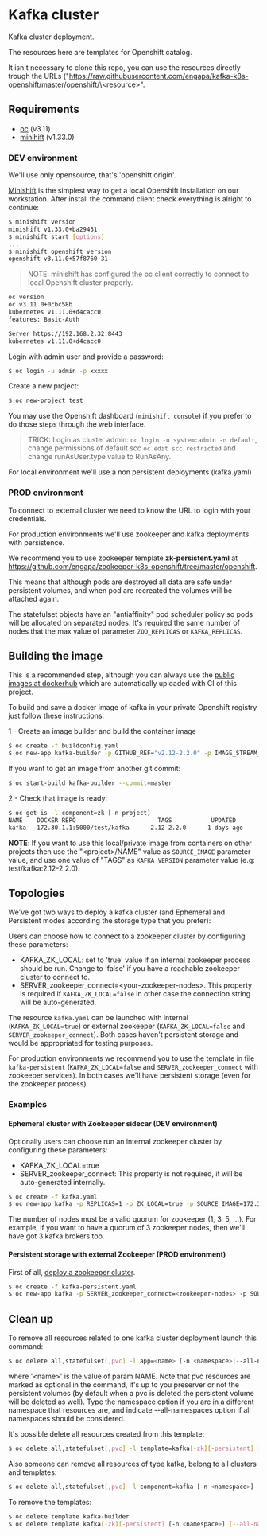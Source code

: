 # Kafka cluster

Kafka cluster deployment.

The resources here are templates for Openshift catalog.

It isn't necessary to clone this repo, you can use the resources directly trough the URLs ("https://raw.githubusercontent.com/engapa/kafka-k8s-openshift/master/openshift/\<resource\>".

## Requirements

- [oc](https://github.com/openshift/origin/releases) (v3.11)
- [minihift](https://github.com/minishift/minishift) (v1.33.0)

### DEV environment

We'll use only opensource, that's 'openshift origin'.

[Minishift](https://github.com/minishift/minishift) is the simplest way to get a local Openshift installation on our workstation.
After install the command client check everything is alright to continue:

```bash
$ minishift version
minishift v1.33.0+ba29431
$ minishift start [options]
...
$ minishift openshift version
openshift v3.11.0+57f8760-31
```
>NOTE: minishift has configured the oc client correctly to connect to local Openshift cluster properly.

```bash
oc version
oc v3.11.0+0cbc58b
kubernetes v1.11.0+d4cacc0
features: Basic-Auth

Server https://192.168.2.32:8443
kubernetes v1.11.0+d4cacc0
```

Login with admin user and provide a password:

```bash
$ oc login -u admin -p xxxxx
```

Create a new project:

```bash
$ oc new-project test 
```

You may use the Openshift dashboard (`minishift console`) if you prefer to do those steps through the web interface.

> TRICK: Login as cluster admin: `oc login -u system:admin -n default`,
 change permissions of default scc `oc edit scc restricted` and change runAsUser.type value to RunAsAny.
 
For local environment we'll use a non persistent deployments (kafka.yaml)

### PROD environment

To connect to external cluster we need to know the URL to login with your credentials.

For production environments we'll use zookeeper and kafka deployments with persistence.

We recommend you to use zookeeper template **zk-persistent.yaml** at https://github.com/engapa/zookeeper-k8s-openshift/tree/master/openshift.

This means that although pods are destroyed all data are safe under persistent volumes, and when pod are recreated the volumes will be attached again.

The statefulset objects have an "antiaffinity" pod scheduler policy so pods will be allocated on separated nodes.
It's required the same number of nodes that the max value of parameter `ZOO_REPLICAS` or `KAFKA_REPLICAS`.

## Building the image

This is a recommended step, although you can always use the [public images at dockerhub](https://hub.docker.com/r/engapa/kafka) which are automatically uploaded with CI of this project.

To build and save a docker image of kafka in your private Openshift registry just follow these instructions:

1 - Create an image builder and build the container image

```bash
$ oc create -f buildconfig.yaml
$ oc new-app kafka-builder -p GITHUB_REF="v2.12-2.2.0" -p IMAGE_STREAM_VERSION="2.12-2.2.0"
```
If you want to get an image from another git commit:

```bash
$ oc start-build kafka-builder --commit=master
```

2 - Check that image is ready:

```bash
$ oc get is -l component=zk [-n project]
NAME    DOCKER REPO                       TAGS           UPDATED
kafka   172.30.1.1:5000/test/kafka      2.12-2.2.0      1 days ago
```

**NOTE**: If you want to use this local/private image from containers on other projects then use the "\<project\>/NAME" value as `SOURCE_IMAGE` parameter value, and use one value of "TAGS" as `KAFKA_VERSION` parameter value (e.g: test/kafka:2.12-2.2.0).

## Topologies

We've got two ways to deploy a kafka cluster (and Ephemeral and Persistent modes according the storage type that you prefer):

Users can choose how to connect to a zookeeper cluster by configuring these parameters:

* KAFKA_ZK_LOCAL: set to 'true' value if an internal zookeeper process should be run. Change to 'false' if you have a reachable zookeeper cluster to connect to.
* SERVER_zookeeper_connect=\<your-zookeeper-nodes\>. This property is required if `KAFKA_ZK_LOCAL=false` in other case the connection string will be auto-generated.

The resource `kafka.yaml` can be launched with internal (`KAFKA_ZK_LOCAL=true`) or external zookeeper (`KAFKA_ZK_LOCAL=false` and `SERVER_zookeeper_connect`).
Both cases haven't persistent storage and would be appropriated for testing purposes.

For production environments we recommend you to use the template in file `kafka-persistent` (`KAFKA_ZK_LOCAL=false` and `SERVER_zookeeper_connect` with zookeeper services).
In both cases we'll have persistent storage (even for the zookeeper process).

### Examples

#### Ephemeral cluster with Zookeeper sidecar (DEV environment)

Optionally users can choose run an internal zookeeper cluster by configuring these parameters:

* KAFKA_ZK_LOCAL=true
* SERVER_zookeeper_connect: This property is not required, it will be auto-generated internally.

```bash
$ oc create -f kafka.yaml
$ oc new-app kafka -p REPLICAS=1 -p ZK_LOCAL=true -p SOURCE_IMAGE=172.30.1.1:5000/test/kafka
```

The number of nodes must be a valid quorum for zookeeper (1, 3, 5, ...).
For example, if you want to have a quorum of 3 zookeeper nodes, then we'll have got 3 kafka brokers too.

#### Persistent storage with external Zookeeper (PROD environment)

First of all, [deploy a zookeeper cluster](https://github.com/engapa/zookeeper-k8s-openshift).

```bash
$ oc create -f kafka-persistent.yaml
$ oc new-app kafka -p SERVER_zookeeper_connect=<zookeeper-nodes> -p SOURCE_IMAGE=172.30.1.1:5000/test/kafka
```

## Clean up

To remove all resources related to one kafka cluster deployment launch this command:

```bash
$ oc delete all,statefulset[,pvc] -l app=<name> [-n <namespace>|--all-namespaces]
```
where '\<name\>' is the value of param NAME. Note that pvc resources are marked as optional in the command,
it's up to you preserver or not the persistent volumes (by default when a pvc is deleted the persistent volume will be deleted as well).
Type the namespace option if you are in a different namespace that resources are, and indicate --all-namespaces option if all namespaces should be considered.

It's possible delete all resources created from this template:

```bash
$ oc delete all,statefulset[,pvc] -l template=kafka[-zk][-persistent] [-n <namespace>] [--all-namespaces]
```

Also someone can remove all resources of type kafka, belong to all clusters and templates:

```bash
$ oc delete all,statefulset[,pvc] -l component=kafka [-n <namespace>] [--all-namespaces]
```

To remove the templates:

```bash
$ oc delete template kafka-builder
$ oc delete template kafka[-zk][-persistent] [-n <namespace>] [--all-namespaces]
```
